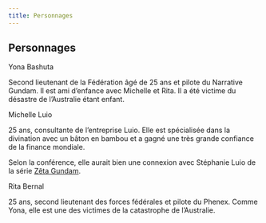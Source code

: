 ```yaml
---
title: Personnages
---
```


Personnages
-----------


Yona Bashuta





Second lieutenant de la Fédération âgé de 25 ans et pilote du Narrative Gundam. Il est ami d’enfance avec Michelle et Rita. Il a été victime du désastre de l’Australie étant enfant.


Michelle Luio





25 ans, consultante de l’entreprise Luio. Elle est spécialisée dans la divination avec un bâton en bambou et a gagné une très grande confiance de la finance mondiale.


Selon la conférence, elle aurait bien une connexion avec Stéphanie Luio de la série [Zêta Gundam](http://www.gundam-france.com/uc/zeta-gundam/mobile-suit-zeta-gundam.html).


Rita Bernal





25 ans, second lieutenant des forces fédérales et pilote du Phenex. Comme Yona, elle est une des victimes de la catastrophe de l’Australie.

